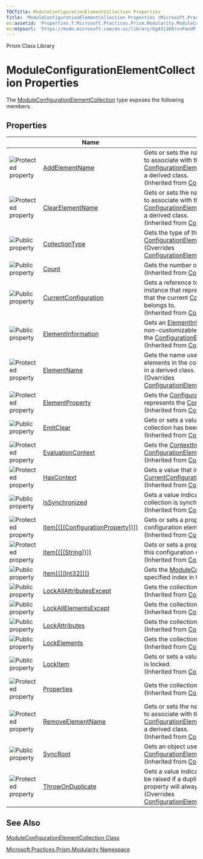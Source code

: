 ```yaml
---
TOCTitle: ModuleConfigurationElementCollection Properties
Title: 'ModuleConfigurationElementCollection Properties (Microsoft.Practices.Prism.Modularity)'
ms:assetid: 'Properties.T:Microsoft.Practices.Prism.Modularity.ModuleConfigurationElementCollection'
ms:mtpsurl: 'https://msdn.microsoft.com/en-us/library/Gg431168(v=PandP.50)'
---
```


Prism Class Library

ModuleConfigurationElementCollection Properties
===============================================

The [ModuleConfigurationElementCollection](https://msdn.microsoft.com/t:microsoft.practices.prism.modularity.moduleconfigurationelementcollection) type exposes the following members.

Properties
----------

<span id="propertyTableToggle"></span>
<table>
<colgroup>
<col width="33%" />
<col width="33%" />
<col width="33%" />
</colgroup>
<thead>
<tr class="header">
<th> </th>
<th>Name</th>
<th>Description</th>
</tr>
</thead>
<tbody>
<tr class="odd">
<td><img src="https://msdn.microsoft.com/en-us/Gg431168.protproperty(en-us,PandP.50).gif" title="Protected property" /></td>
<td><a href="http://msdn2.microsoft.com/en-us/library/ms134167">AddElementName</a></td>
<td><div class="summary">
Gets or sets the name of the <a href="http://msdn2.microsoft.com/en-us/library/kyx77cz3">ConfigurationElement</a> to associate with the add operation in the <a href="http://msdn2.microsoft.com/en-us/library/a35we8et">ConfigurationElementCollection</a> when overridden in a derived class.
</div>
(Inherited from <a href="http://msdn2.microsoft.com/en-us/library/a35we8et">ConfigurationElementCollection</a>.)</td>
</tr>
<tr class="even">
<td><img src="https://msdn.microsoft.com/en-us/Gg431168.protproperty(en-us,PandP.50).gif" title="Protected property" /></td>
<td><a href="http://msdn2.microsoft.com/en-us/library/ms134168">ClearElementName</a></td>
<td><div class="summary">
Gets or sets the name for the <a href="http://msdn2.microsoft.com/en-us/library/kyx77cz3">ConfigurationElement</a> to associate with the clear operation in the <a href="http://msdn2.microsoft.com/en-us/library/a35we8et">ConfigurationElementCollection</a> when overridden in a derived class.
</div>
(Inherited from <a href="http://msdn2.microsoft.com/en-us/library/a35we8et">ConfigurationElementCollection</a>.)</td>
</tr>
<tr class="odd">
<td><img src="https://msdn.microsoft.com/en-us/Gg431168.pubproperty(en-us,PandP.50).gif" title="Public property" /></td>
<td><a href="https://msdn.microsoft.com/p:microsoft.practices.prism.modularity.moduleconfigurationelementcollection.collectiontype">CollectionType</a></td>
<td><div class="summary">
Gets the type of the <a href="http://msdn2.microsoft.com/en-us/library/a35we8et">ConfigurationElementCollection</a>.
</div>
(Overrides <a href="http://msdn2.microsoft.com/en-us/library/x4skd9kd">ConfigurationElementCollection.CollectionType</a>.)</td>
</tr>
<tr class="even">
<td><img src="https://msdn.microsoft.com/en-us/Gg431168.pubproperty(en-us,PandP.50).gif" title="Public property" /></td>
<td><a href="http://msdn2.microsoft.com/en-us/library/yf0s34t1">Count</a></td>
<td><div class="summary">
Gets the number of elements in the collection.
</div>
(Inherited from <a href="http://msdn2.microsoft.com/en-us/library/a35we8et">ConfigurationElementCollection</a>.)</td>
</tr>
<tr class="odd">
<td><img src="https://msdn.microsoft.com/en-us/Gg431168.pubproperty(en-us,PandP.50).gif" title="Public property" /></td>
<td><a href="http://msdn2.microsoft.com/en-us/library/dd412601">CurrentConfiguration</a></td>
<td><div class="summary">
Gets a reference to the top-level <a href="http://msdn2.microsoft.com/en-us/library/s7kc101z">Configuration</a> instance that represents the configuration hierarchy that the current <a href="http://msdn2.microsoft.com/en-us/library/kyx77cz3">ConfigurationElement</a> instance belongs to.
</div>
(Inherited from <a href="http://msdn2.microsoft.com/en-us/library/kyx77cz3">ConfigurationElement</a>.)</td>
</tr>
<tr class="even">
<td><img src="https://msdn.microsoft.com/en-us/Gg431168.pubproperty(en-us,PandP.50).gif" title="Public property" /></td>
<td><a href="http://msdn2.microsoft.com/en-us/library/ms134142">ElementInformation</a></td>
<td><div class="summary">
Gets an <a href="http://msdn2.microsoft.com/en-us/library/ms134413">ElementInformation</a> object that contains the non-customizable information and functionality of the <a href="http://msdn2.microsoft.com/en-us/library/kyx77cz3">ConfigurationElement</a> object.
</div>
(Inherited from <a href="http://msdn2.microsoft.com/en-us/library/kyx77cz3">ConfigurationElement</a>.)</td>
</tr>
<tr class="odd">
<td><img src="https://msdn.microsoft.com/en-us/Gg431168.protproperty(en-us,PandP.50).gif" title="Protected property" /></td>
<td><a href="https://msdn.microsoft.com/p:microsoft.practices.prism.modularity.moduleconfigurationelementcollection.elementname">ElementName</a></td>
<td><div class="summary">
Gets the name used to identify this collection of elements in the configuration file when overridden in a derived class.
</div>
(Overrides <a href="http://msdn2.microsoft.com/en-us/library/8f06bh6s">ConfigurationElementCollection.ElementName</a>.)</td>
</tr>
<tr class="even">
<td><img src="https://msdn.microsoft.com/en-us/Gg431168.protproperty(en-us,PandP.50).gif" title="Protected property" /></td>
<td><a href="http://msdn2.microsoft.com/en-us/library/ms134143">ElementProperty</a></td>
<td><div class="summary">
Gets the <a href="http://msdn2.microsoft.com/en-us/library/ms134174">ConfigurationElementProperty</a> object that represents the <a href="http://msdn2.microsoft.com/en-us/library/kyx77cz3">ConfigurationElement</a> object itself.
</div>
(Inherited from <a href="http://msdn2.microsoft.com/en-us/library/kyx77cz3">ConfigurationElement</a>.)</td>
</tr>
<tr class="odd">
<td><img src="https://msdn.microsoft.com/en-us/Gg431168.pubproperty(en-us,PandP.50).gif" title="Public property" /></td>
<td><a href="http://msdn2.microsoft.com/en-us/library/adedfexe">EmitClear</a></td>
<td><div class="summary">
Gets or sets a value that specifies whether the collection has been cleared.
</div>
(Inherited from <a href="http://msdn2.microsoft.com/en-us/library/a35we8et">ConfigurationElementCollection</a>.)</td>
</tr>
<tr class="even">
<td><img src="https://msdn.microsoft.com/en-us/Gg431168.protproperty(en-us,PandP.50).gif" title="Protected property" /></td>
<td><a href="http://msdn2.microsoft.com/en-us/library/ms134144">EvaluationContext</a></td>
<td><div class="summary">
Gets the <a href="http://msdn2.microsoft.com/en-us/library/ms134368">ContextInformation</a> object for the <a href="http://msdn2.microsoft.com/en-us/library/kyx77cz3">ConfigurationElement</a> object.
</div>
(Inherited from <a href="http://msdn2.microsoft.com/en-us/library/kyx77cz3">ConfigurationElement</a>.)</td>
</tr>
<tr class="odd">
<td><img src="https://msdn.microsoft.com/en-us/Gg431168.protproperty(en-us,PandP.50).gif" title="Protected property" /></td>
<td><a href="http://msdn2.microsoft.com/en-us/library/hh136640">HasContext</a></td>
<td><div class="summary">
Gets a value that indicates whether the <a href="http://msdn2.microsoft.com/en-us/library/dd412601">CurrentConfiguration</a> property is null.
</div>
(Inherited from <a href="http://msdn2.microsoft.com/en-us/library/kyx77cz3">ConfigurationElement</a>.)</td>
</tr>
<tr class="even">
<td><img src="https://msdn.microsoft.com/en-us/Gg431168.pubproperty(en-us,PandP.50).gif" title="Public property" /></td>
<td><a href="http://msdn2.microsoft.com/en-us/library/ms134169">IsSynchronized</a></td>
<td><div class="summary">
Gets a value indicating whether access to the collection is synchronized.
</div>
(Inherited from <a href="http://msdn2.microsoft.com/en-us/library/a35we8et">ConfigurationElementCollection</a>.)</td>
</tr>
<tr class="odd">
<td><img src="https://msdn.microsoft.com/en-us/Gg431168.protproperty(en-us,PandP.50).gif" title="Protected property" /></td>
<td><a href="http://msdn2.microsoft.com/en-us/library/es150ftc">Item[([(ConfigurationProperty])])</a></td>
<td><div class="summary">
Gets or sets a property or attribute of this configuration element.
</div>
(Inherited from <a href="http://msdn2.microsoft.com/en-us/library/kyx77cz3">ConfigurationElement</a>.)</td>
</tr>
<tr class="even">
<td><img src="https://msdn.microsoft.com/en-us/Gg431168.protproperty(en-us,PandP.50).gif" title="Protected property" /></td>
<td><a href="http://msdn2.microsoft.com/en-us/library/c8693ks1">Item[([(String])])</a></td>
<td><div class="summary">
Gets or sets a property, attribute, or child element of this configuration element.
</div>
(Inherited from <a href="http://msdn2.microsoft.com/en-us/library/kyx77cz3">ConfigurationElement</a>.)</td>
</tr>
<tr class="odd">
<td><img src="https://msdn.microsoft.com/en-us/Gg431168.pubproperty(en-us,PandP.50).gif" title="Public property" /></td>
<td><a href="https://msdn.microsoft.com/p:microsoft.practices.prism.modularity.moduleconfigurationelementcollection.item(system.int32)">Item[([(Int32])])</a></td>
<td><div class="summary">
Gets the <a href="https://msdn.microsoft.com/t:microsoft.practices.prism.modularity.moduleconfigurationelement">ModuleConfigurationElement</a> located at the specified index in the collection.
</div></td>
</tr>
<tr class="even">
<td><img src="https://msdn.microsoft.com/en-us/Gg431168.pubproperty(en-us,PandP.50).gif" title="Public property" /></td>
<td><a href="http://msdn2.microsoft.com/en-us/library/ms134146">LockAllAttributesExcept</a></td>
<td><div class="summary">
Gets the collection of locked attributes.
</div>
(Inherited from <a href="http://msdn2.microsoft.com/en-us/library/kyx77cz3">ConfigurationElement</a>.)</td>
</tr>
<tr class="odd">
<td><img src="https://msdn.microsoft.com/en-us/Gg431168.pubproperty(en-us,PandP.50).gif" title="Public property" /></td>
<td><a href="http://msdn2.microsoft.com/en-us/library/ms134147">LockAllElementsExcept</a></td>
<td><div class="summary">
Gets the collection of locked elements.
</div>
(Inherited from <a href="http://msdn2.microsoft.com/en-us/library/kyx77cz3">ConfigurationElement</a>.)</td>
</tr>
<tr class="even">
<td><img src="https://msdn.microsoft.com/en-us/Gg431168.pubproperty(en-us,PandP.50).gif" title="Public property" /></td>
<td><a href="http://msdn2.microsoft.com/en-us/library/ms134148">LockAttributes</a></td>
<td><div class="summary">
Gets the collection of locked attributes
</div>
(Inherited from <a href="http://msdn2.microsoft.com/en-us/library/kyx77cz3">ConfigurationElement</a>.)</td>
</tr>
<tr class="odd">
<td><img src="https://msdn.microsoft.com/en-us/Gg431168.pubproperty(en-us,PandP.50).gif" title="Public property" /></td>
<td><a href="http://msdn2.microsoft.com/en-us/library/ms134149">LockElements</a></td>
<td><div class="summary">
Gets the collection of locked elements.
</div>
(Inherited from <a href="http://msdn2.microsoft.com/en-us/library/kyx77cz3">ConfigurationElement</a>.)</td>
</tr>
<tr class="even">
<td><img src="https://msdn.microsoft.com/en-us/Gg431168.pubproperty(en-us,PandP.50).gif" title="Public property" /></td>
<td><a href="http://msdn2.microsoft.com/en-us/library/ms134150">LockItem</a></td>
<td><div class="summary">
Gets or sets a value indicating whether the element is locked.
</div>
(Inherited from <a href="http://msdn2.microsoft.com/en-us/library/kyx77cz3">ConfigurationElement</a>.)</td>
</tr>
<tr class="odd">
<td><img src="https://msdn.microsoft.com/en-us/Gg431168.protproperty(en-us,PandP.50).gif" title="Protected property" /></td>
<td><a href="http://msdn2.microsoft.com/en-us/library/3kx8tt8d">Properties</a></td>
<td><div class="summary">
Gets the collection of properties.
</div>
(Inherited from <a href="http://msdn2.microsoft.com/en-us/library/kyx77cz3">ConfigurationElement</a>.)</td>
</tr>
<tr class="even">
<td><img src="https://msdn.microsoft.com/en-us/Gg431168.protproperty(en-us,PandP.50).gif" title="Protected property" /></td>
<td><a href="http://msdn2.microsoft.com/en-us/library/ms134170">RemoveElementName</a></td>
<td><div class="summary">
Gets or sets the name of the <a href="http://msdn2.microsoft.com/en-us/library/kyx77cz3">ConfigurationElement</a> to associate with the remove operation in the <a href="http://msdn2.microsoft.com/en-us/library/a35we8et">ConfigurationElementCollection</a> when overridden in a derived class.
</div>
(Inherited from <a href="http://msdn2.microsoft.com/en-us/library/a35we8et">ConfigurationElementCollection</a>.)</td>
</tr>
<tr class="odd">
<td><img src="https://msdn.microsoft.com/en-us/Gg431168.pubproperty(en-us,PandP.50).gif" title="Public property" /></td>
<td><a href="http://msdn2.microsoft.com/en-us/library/ms134171">SyncRoot</a></td>
<td><div class="summary">
Gets an object used to synchronize access to the <a href="http://msdn2.microsoft.com/en-us/library/a35we8et">ConfigurationElementCollection</a>.
</div>
(Inherited from <a href="http://msdn2.microsoft.com/en-us/library/a35we8et">ConfigurationElementCollection</a>.)</td>
</tr>
<tr class="even">
<td><img src="https://msdn.microsoft.com/en-us/Gg431168.protproperty(en-us,PandP.50).gif" title="Protected property" /></td>
<td><a href="https://msdn.microsoft.com/p:microsoft.practices.prism.modularity.moduleconfigurationelementcollection.throwonduplicate">ThrowOnDuplicate</a></td>
<td><div class="summary">
Gets a value indicating whether an exception should be raised if a duplicate element is found. This property will always return true.
</div>
(Overrides <a href="http://msdn2.microsoft.com/en-us/library/ea6s6hb8">ConfigurationElementCollection.ThrowOnDuplicate</a>.)</td>
</tr>
</tbody>
</table>

See Also
--------

<span id="seeAlsoToggle"></span>
[ModuleConfigurationElementCollection Class](https://msdn.microsoft.com/t:microsoft.practices.prism.modularity.moduleconfigurationelementcollection)

[Microsoft.Practices.Prism.Modularity Namespace](https://msdn.microsoft.com/n:microsoft.practices.prism.modularity)

